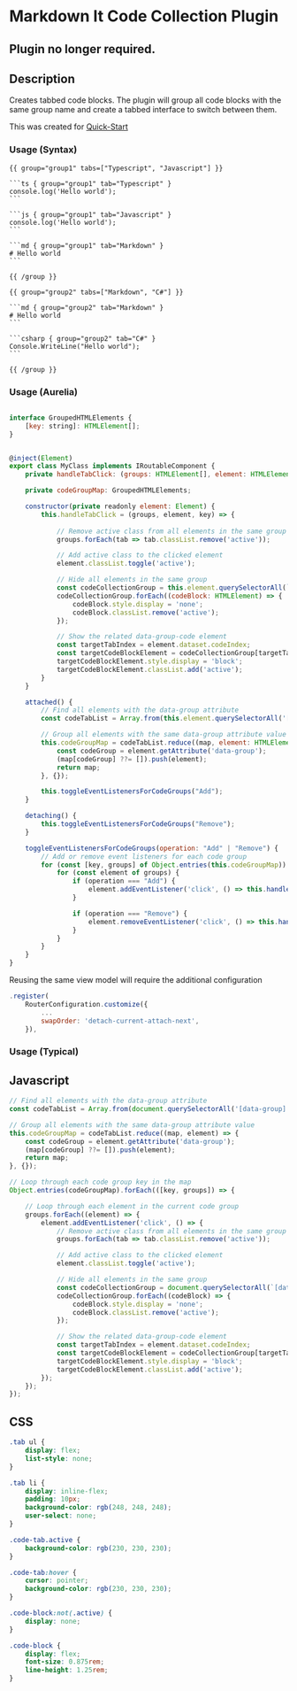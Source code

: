 # Markdown It Code Collection Plugin

## Plugin no longer required.

## Description

Creates tabbed code blocks. The plugin will group all code blocks with the same group name and create a tabbed interface to switch between them.

This was created for [Quick-Start](https://github.com/PhilipTKC/quick-start)

### Usage (Syntax)

    {{ group="group1" tabs=["Typescript", "Javascript"] }}

    ```ts { group="group1" tab="Typescript" }
    console.log('Hello world');
    ```

    ```js { group="group1" tab="Javascript" }
    console.log('Hello world');
    ```

    ```md { group="group1" tab="Markdown" }
    # Hello world
    ```

    {{ /group }}

    {{ group="group2" tabs=["Markdown", "C#"] }}

    ```md { group="group2" tab="Markdown" }
    # Hello world
    ```

    ```csharp { group="group2" tab="C#" }
    Console.WriteLine("Hello world");
    ```

    {{ /group }}

### Usage (Aurelia)

```js

interface GroupedHTMLElements {
    [key: string]: HTMLElement[];
}


@inject(Element)
export class MyClass implements IRoutableComponent {
    private handleTabClick: (groups: HTMLElement[], element: HTMLElement, key: string) => void;

    private codeGroupMap: GroupedHTMLElements;

    constructor(private readonly element: Element) {
        this.handleTabClick = (groups, element, key) => {
            
            // Remove active class from all elements in the same group
            groups.forEach(tab => tab.classList.remove('active'));

            // Add active class to the clicked element
            element.classList.toggle('active');

            // Hide all elements in the same group
            const codeCollectionGroup = this.element.querySelectorAll(`[data-code-group="${key}"]`)
            codeCollectionGroup.forEach((codeBlock: HTMLElement) => {
                codeBlock.style.display = 'none';
                codeBlock.classList.remove('active');
            });

            // Show the related data-group-code element
            const targetTabIndex = element.dataset.codeIndex;
            const targetCodeBlockElement = codeCollectionGroup[targetTabIndex] as HTMLElement;
            targetCodeBlockElement.style.display = 'block';
            targetCodeBlockElement.classList.add('active');
        }
    }

    attached() {
        // Find all elements with the data-group attribute
        const codeTabList = Array.from(this.element.querySelectorAll('[data-group]'));

        // Group all elements with the same data-group attribute value
        this.codeGroupMap = codeTabList.reduce((map, element: HTMLElement) => {
            const codeGroup = element.getAttribute('data-group');
            (map[codeGroup] ??= []).push(element);
            return map;
        }, {});

        this.toggleEventListenersForCodeGroups("Add");
    }

    detaching() {
        this.toggleEventListenersForCodeGroups("Remove");
    }

    toggleEventListenersForCodeGroups(operation: "Add" | "Remove") {
        // Add or remove event listeners for each code group
        for (const [key, groups] of Object.entries(this.codeGroupMap)) {
            for (const element of groups) {
                if (operation === "Add") {
                    element.addEventListener('click', () => this.handleTabClick(groups, element, key));
                }

                if (operation === "Remove") {
                    element.removeEventListener('click', () => this.handleTabClick(groups, element, key));
                }
            }
        }
    }
}
```

Reusing the same view model will require the additional configuration

```js
.register(
    RouterConfiguration.customize({
        ...
        swapOrder: 'detach-current-attach-next',
    }),
```

### Usage (Typical)

## Javascript

```js
// Find all elements with the data-group attribute
const codeTabList = Array.from(document.querySelectorAll('[data-group]'));

// Group all elements with the same data-group attribute value
this.codeGroupMap = codeTabList.reduce((map, element) => {
    const codeGroup = element.getAttribute('data-group');
    (map[codeGroup] ??= []).push(element);
    return map;
}, {});

// Loop through each code group key in the map
Object.entries(codeGroupMap).forEach(([key, groups]) => {

    // Loop through each element in the current code group
    groups.forEach((element) => {
        element.addEventListener('click', () => {
            // Remove active class from all elements in the same group
            groups.forEach(tab => tab.classList.remove('active'));

            // Add active class to the clicked element
            element.classList.toggle('active');

            // Hide all elements in the same group
            const codeCollectionGroup = document.querySelectorAll(`[data-code-group="${key}"]`)
            codeCollectionGroup.forEach((codeBlock) => {
                codeBlock.style.display = 'none';
                codeBlock.classList.remove('active');
            });

            // Show the related data-group-code element
            const targetTabIndex = element.dataset.codeIndex;
            const targetCodeBlockElement = codeCollectionGroup[targetTabIndex];
            targetCodeBlockElement.style.display = 'block';
            targetCodeBlockElement.classList.add('active');
        });
    });
});
```

## CSS

```css
.tab ul {
    display: flex;
    list-style: none;
}

.tab li {
    display: inline-flex;
    padding: 10px;
    background-color: rgb(248, 248, 248);
    user-select: none;
}

.code-tab.active {
    background-color: rgb(230, 230, 230);
}

.code-tab:hover {
    cursor: pointer;
    background-color: rgb(230, 230, 230);
}

.code-block:not(.active) {
    display: none;
}

.code-block {
    display: flex;
    font-size: 0.875rem;
    line-height: 1.25rem;
}
```

